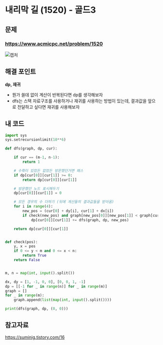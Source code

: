 # 내리막 길 (1520) - 골드3

## 문제 
### https://www.acmicpc.net/problem/1520
![캡처](https://user-images.githubusercontent.com/72330884/204090177-95a74cc9-a256-4078-98c3-2d00105cea86.PNG)

## 해결 포인트
**dp, 재귀**
- 뭔가 쓸데 없이 계산이 반복된다면 dp를 생각해보자
- dfs는 스택 자료구조를 사용하거나 재귀를 사용하는 방법이 있는데, 결과값을 앞으로 전달하고 싶다면 재귀를 사용해보자

## 내 코드
```python
import sys
sys.setrecursionlimit(10**6)

def dfs(graph, dp, cur):

    if cur == (m-1, n-1):
        return 1

    # 수확이 있었든 없었든 방문했던거면 패스
    if dp[cur[0]][cur[1]] >= 0:
        return dp[cur[0]][cur[1]]

    # 방문했던 노드 표시해두기
    dp[cur[0]][cur[1]] = 0

    # 모든 경우의 수 더하기 (뒤에 계산들의 결과값들을 받아옴)
    for i in range(4):
        new_pos = (cur[0] + dy[i], cur[1] + dx[i])
        if check(new_pos) and graph[new_pos[0]][new_pos[1]] < graph[cur[0]][cur[1]]:
            dp[cur[0]][cur[1]] += dfs(graph, dp, new_pos)

    return dp[cur[0]][cur[1]]


def check(pos):
    y, x = pos
    if 0 <= y < m and 0 <= x < n:
        return True
    return False


m, n = map(int, input().split())

dx, dy = [1, -1, 0, 0], [0, 0, 1, -1]
dp = [[-1 for _ in range(n)] for _ in range(m)]
graph = []
for _ in range(m):
    graph.append(list(map(int, input().split())))

print(dfs(graph, dp, (0, 0)))

```

## 참고자료   
https://suminig.tistory.com/16
